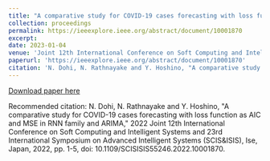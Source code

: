 ```yaml
---
title: "A comparative study for COVID-19 cases forecasting with loss function as AIC and MSE in RNN family and ARIMA"
collection: proceedings
permalink: https://ieeexplore.ieee.org/abstract/document/10001870
excerpt: 
date: 2023-01-04
venue: 'Joint 12th International Conference on Soft Computing and Intelligent Systems and 23rd International Symposium on Advanced Intelligent Systems (SCIS&ISIS)'
paperurl: 'https://ieeexplore.ieee.org/abstract/document/10001870'
citation: 'N. Dohi, N. Rathnayake and Y. Hoshino, "A comparative study for COVID-19 cases forecasting with loss function as AIC and MSE in RNN family and ARIMA," 2022 Joint 12th International Conference on Soft Computing and Intelligent Systems and 23rd International Symposium on Advanced Intelligent Systems (SCIS&ISIS), Ise, Japan, 2022, pp. 1-5, doi: 10.1109/SCISISIS55246.2022.10001870.'
---
```


[Download paper here](https://ieeexplore.ieee.org/abstract/document/10001870)

Recommended citation: N. Dohi, N. Rathnayake and Y. Hoshino, "A comparative study for COVID-19 cases forecasting with loss function as AIC and MSE in RNN family and ARIMA," 2022 Joint 12th International Conference on Soft Computing and Intelligent Systems and 23rd International Symposium on Advanced Intelligent Systems (SCIS&ISIS), Ise, Japan, 2022, pp. 1-5, doi: 10.1109/SCISISIS55246.2022.10001870.
